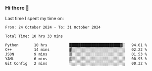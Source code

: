### Hi there 👋

<!--
**Grav1tum/Grav1tum** is a ✨ _special_ ✨ repository because its `README.md` (this file) appears on your GitHub profile.

Here are some ideas to get you started:

- 🔭 I’m currently working on ...
- 🌱 I’m currently learning ...
- 👯 I’m looking to collaborate on ...
- 🤔 I’m looking for help with ...
- 💬 Ask me about ...
- 📫 How to reach me: ...
- 😄 Pronouns: ...
- ⚡ Fun fact: ...
-->
Last time I spent my time on:
<!--START_SECTION:waka-->

```txt
From: 24 October 2024 - To: 31 October 2024

Total Time: 10 hrs 33 mins

Python       10 hrs          ███████████████████████▓░   94.61 %
C++          14 mins         ▓░░░░░░░░░░░░░░░░░░░░░░░░   02.22 %
JSON         9 mins          ▒░░░░░░░░░░░░░░░░░░░░░░░░   01.53 %
YAML         6 mins          ▒░░░░░░░░░░░░░░░░░░░░░░░░   00.95 %
Git Config   2 mins          ░░░░░░░░░░░░░░░░░░░░░░░░░   00.32 %
```

<!--END_SECTION:waka-->
